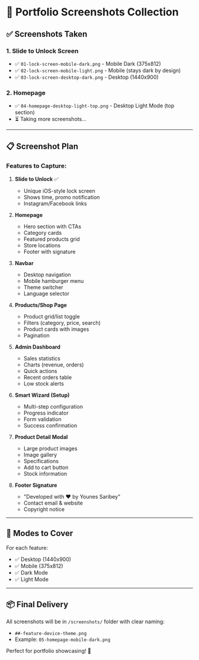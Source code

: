 # 📸 Portfolio Screenshots Collection

## ✅ Screenshots Taken

### 1. Slide to Unlock Screen
- ✅ `01-lock-screen-mobile-dark.png` - Mobile Dark (375x812)
- ✅ `02-lock-screen-mobile-light.png` - Mobile (stays dark by design)
- ✅ `03-lock-screen-desktop-dark.png` - Desktop (1440x900)

### 2. Homepage
- ✅ `04-homepage-desktop-light-top.png` - Desktop Light Mode (top section)
- ⏳ Taking more screenshots...

---

## 📋 Screenshot Plan

### Features to Capture:

1. **Slide to Unlock** ✅
   - Unique iOS-style lock screen
   - Shows time, promo notification
   - Instagram/Facebook links

2. **Homepage**
   - Hero section with CTAs
   - Category cards
   - Featured products grid
   - Store locations
   - Footer with signature

3. **Navbar**
   - Desktop navigation
   - Mobile hamburger menu
   - Theme switcher
   - Language selector

4. **Products/Shop Page**
   - Product grid/list toggle
   - Filters (category, price, search)
   - Product cards with images
   - Pagination

5. **Admin Dashboard**
   - Sales statistics
   - Charts (revenue, orders)
   - Quick actions
   - Recent orders table
   - Low stock alerts

6. **Smart Wizard (Setup)**
   - Multi-step configuration
   - Progress indicator
   - Form validation
   - Success confirmation

7. **Product Detail Modal**
   - Large product images
   - Image gallery
   - Specifications
   - Add to cart button
   - Stock information

8. **Footer Signature**
   - "Developed with ❤️ by Younes Saribey"
   - Contact email & website
   - Copyright notice

---

## 🎨 Modes to Cover

For each feature:
- ✅ Desktop (1440x900)
- ✅ Mobile (375x812)
- ✅ Dark Mode
- ✅ Light Mode

---

## 📦 Final Delivery

All screenshots will be in `/screenshots/` folder with clear naming:
- `##-feature-device-theme.png`
- Example: `05-homepage-mobile-dark.png`

Perfect for portfolio showcasing! 🚀

